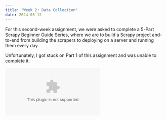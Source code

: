```yaml
---
title: "Week 2: Data Collection"
date: 2024-05-12
---
```


For this second-week assignment, we were asked to complete a 5-Part Scrapy Beginner Guide Series, where we are to build a Scrapy project and-to-end from building the scrapers to deploying on a server and running them every day.

Unfortunately, I got stuck on Part 1 of this assignment and was unable to complete it.

![Scrapy Beginners Series Part 1: How To Build Your First Production Scraper](https://github.com/BurglarHobbit1937/skills-github-pages-Richardson/blob/e4ff6d6d0aa5d91a46505521cf44fdd936bbe790/Module-2-Scrappy.docx)
